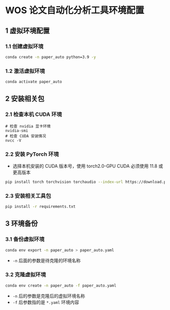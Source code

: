 # WOS 论文自动化分析工具环境配置



## 1 虚拟环境配置

### 1.1 创建虚拟环境

```sh
conda create -n paper_auto python=3.9 -y
```

### 1.2 激活虚拟环境

```sh
conda activate paper_auto
```



## 2 安装相关包

### 2.1 检查本机 CUDA 环境

```
# 检查 nvidia 显卡环境
nvidia-smi
# 检查 CUDA 安装情况
nvcc -V
```

### 2.2 安装 PyTorch 环境

- 选择本机安装的 CUDA 版本号，使用 torch2.0-GPU CUDA 必须使用 11.8 或更高版本

```sh
pip install torch torchvision torchaudio --index-url https://download.pytorch.org/whl/CUDA版本
```

### 2.3 安装相关工具包

```sh
pip install -r requirements.txt
```



## 3 环境备份

### 3.1 备份虚拟环境

```sh
conda env export -n paper_auto > paper_auto.yaml
```

- `-n` 后面的参数是待克隆的环境名称

### 3.2 克隆虚拟环境

```sh
conda env create -n paper_auto -f paper_auto.yaml
```

- `-n` 后的参数是克隆后的虚拟环境名称
- `-f` 后参数指的是 `*.yaml` 环境内容

